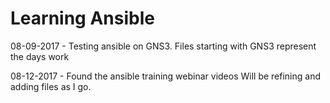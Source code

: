 # Learning Ansible

08-09-2017 - 
Testing ansible on GNS3.
Files starting with GNS3 represent the days work

08-12-2017 - 
Found the ansible training webinar videos
Will be refining and adding files as I go.



